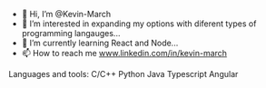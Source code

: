 - 👋 Hi, I’m @Kevin-March
- 👀 I’m interested in expanding my options with diferent types of programming langauges...
- 🌱 I’m currently learning React and Node...
- 📫 How to reach me www.linkedin.com/in/kevin-march

Languages and tools:
C/C++
Python
Java
Typescript
Angular

<!---
Kevin-March/Kevin-March is a ✨ special ✨ repository because its `README.md` (this file) appears on your GitHub profile.
You can click the Preview link to take a look at your changes.
--->
